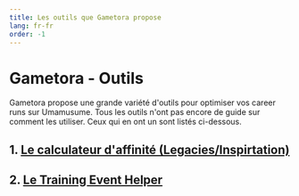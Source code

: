 ```yaml
---
title: Les outils que Gametora propose
lang: fr-fr
order: -1
---
```


# Gametora - Outils

Gametora propose une grande variété d'outils pour optimiser vos career runs sur Umamusume. Tous les outils n'ont pas encore de guide sur comment les utiliser. Ceux qui en ont un sont listés ci-dessous.

## 1. [Le calculateur d'affinité (Legacies/Inspirtation)](/guides/Gametora/outils/compatibility_calculator.md)

## 2. [Le Training Event Helper](/guides/Gametora/outils/training_event_helper.md)

